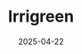 ---  
layout: startup_page  
title: "Irrigreen"  
id: "irrigreen.com"  
permalink: "/irrigreenirrigreen.com04222025/"  
website: "https://irrigreen.com/"  
funding_round: "Series A"  
funding_amount: "$19M"  
investors: "Natural Ventures, Burnt Island Ventures, Ulu Ventures, MFV Partners, Tamiami, Sum Ventures"  
about: "Irrigreen develops and manufactures robotic irrigation systems that utilize AI and precision spray technology to optimize water usage for residential lawns. Their systems offer significant water savings, convenience, and efficiency compared to traditional sprinkler systems, leading to healthier lawns and reduced water bills. The company also provides an AI-powered quoting tool for easy system design and customization."  
markets: "Smart Home Technology, Irrigation Technology, Water Conservation"  
hq: "Edina, Minnesota, United States"  
founded_year: "2010"  
linkedin: "https://www.linkedin.com/company/irrigreen"  
twitter: "https://twitter.com/irrigreen"  
instagram: ""  
facebook: ""  
crunchbase: "https://www.crunchbase.com/organization/irrigreen"  
pitchbook: "https://pitchbook.com/profiles/company/277909-30"  

date_display: "22-Apr-2025"  
date: "2025-04-22"

# SEO Optimization  
meta_title: "Irrigreen - Series A Funding ($19M)"  
meta_description: "Irrigreen, Irrigreen develops and manufactures robotic irrigation systems that utilize AI and precision spray technology to optimize water usage for residential ..."  
meta_keywords: "Irrigreen, Smart Home Technology, Irrigation Technology, Water Conservation, Series A funding"  
canonical_url: "https://startup.projectstartups.com/irrigreenirrigreen.com04222025/"  
---